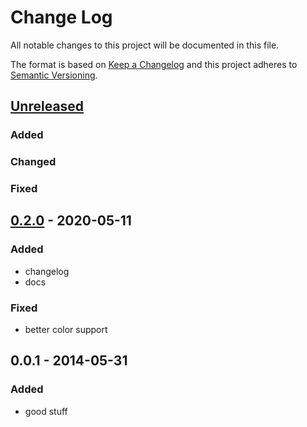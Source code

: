 # Change Log
All notable changes to this project will be documented in this file.

The format is based on [Keep a Changelog](http://keepachangelog.com/)
and this project adheres to [Semantic Versioning](http://semver.org/).

## [Unreleased]

### Added

### Changed

### Fixed

## [0.2.0] - 2020-05-11

### Added

- changelog
- docs

### Fixed

- better color support

## 0.0.1 - 2014-05-31
### Added
- good stuff

[Unreleased]: https://github.com/kbrock/benchmark-sweet/compare/v0.2.0...HEAD
[0.2.0]: https://github.com/kbrock/benchmark-sweet/compare/v0.0.1...v0.2.0
